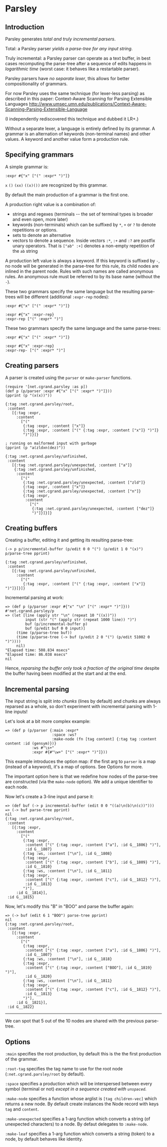# Parsley 

## Introduction

Parsley generates *total and truly incremental parsers*.

Total: a Parsley parser *yields a parse-tree for any input string*.

Truly incremental: a Parsley parser can operate as a text buffer, in best cases
recomputing the parse-tree after a sequence of edits happens in *logarithmic 
time* (worst case: it behaves like a restartable parser).

Parsley parsers have *no separate lexer*, this allows for better compositionality
of grammars. 

For now Parsley uses the same technique (for lexer-less parsing) as described
in this paper: 
Context-Aware Scanning for Parsing Extensible Languages
http://www.umsec.umn.edu/publications/Context-Aware-Scanning-Parsing-Extensible-Language

(I independently rediscovered this technique and dubbed it LR+.)

Without a separate lexer, a language is entirely defined by its grammar.
A grammar is an alternation of keywords (non-terminal names) and other values.
A keyword and another value form a production rule.


## Specifying grammars

A simple grammar is:

    :expr #{"x" ["(" :expr* ")"]}

`x` `()` `(xx)` `((x)())` are recognized by this grammar.

By default the main production of a grammar is the first one.

A production right value is a combination of:

* strings and regexes (terminals -- the set of terminal types is broader and
  even open, more later)
* keywords (non-terminals) which can be suffixed by `*`, `+` or `?` to denote 
  repetitions or options.
* sets to denote an alternative
* vectors to denote a sequence. Inside vectors `:*`, `:+` and `:?` are postfix unary
  operators. That is `["ab" :+]` denotes a non-empty repetition of the `ab` 
  string

A production left value is always a keyword. If this keyword is suffixed by `-`,
no node will be generated in the parse-tree for this rule, its child nodes are
inlined in the parent node. Rules with such names are called anonymous rules.
An anonymous rule must be referred to by its base name (without the `-`).

These two grammars specify the same language but the resulting parse-trees will
be different (additional `:expr-rep` nodes):

    :expr #{"x" ["(" :expr* ")"]}

    :expr #{"x" :expr-rep}
    :expr-rep ["(" :expr* ")"]

These two grammars specify the same language and the same parse-trees:

    :expr #{"x" ["(" :expr* ")"]}

    :expr #{"x" :expr-rep}
    :expr-rep- ["(" :expr* ")"]

## Creating parsers

A parser is created using the `parser` or `make-parser` functions.

    (require '[net.cgrand.parsley :as p])
    (def p (p/parser :expr #{"x" ["(" :expr* ")"]}))
    (pprint (p "(x(x))"))
    
    {:tag :net.cgrand.parsley/root,
     :content
       [{:tag :expr,
         :content
           ["("
            {:tag :expr, :content ["x"]}
            {:tag :expr, :content ["(" {:tag :expr, :content ["x"]} ")"]}
            ")"]}]}
    
    ; running on malformed input with garbage
    (pprint (p "a(zldxn(dez)"))
    
    {:tag :net.cgrand.parsley/unfinished,
     :content
       [{:tag :net.cgrand.parsley/unexpected, :content ["a"]}
        {:tag :net.cgrand.parsley/unfinished,
         :content
           ["("
            {:tag :net.cgrand.parsley/unexpected, :content ["zld"]}
            {:tag :expr, :content ["x"]}
            {:tag :net.cgrand.parsley/unexpected, :content ["n"]}
            {:tag :expr,
             :content
               ["("
                {:tag :net.cgrand.parsley/unexpected, :content ["dez"]}
                ")"]}]}]}

 
## Creating buffers

Creating a buffer, editing it and getting its resulting parse-tree:

    (-> p p/incremental-buffer (p/edit 0 0 "(") (p/edit 1 0 "(x)") p/parse-tree pprint)
    
    {:tag :net.cgrand.parsley/unfinished,
     :content
       [{:tag :net.cgrand.parsley/unfinished,
         :content
           ["("
            {:tag :expr, :content ["(" {:tag :expr, :content ["x"]} ")"]}]}]}

Incremental parsing at work:
  
    => (def p (p/parser :expr #{"x" "\n" ["(" :expr* ")"]}))
    #'net.cgrand.parsley/p
    => (let [line (apply str "\n" (repeat 10 "((x))"))
             input (str "(" (apply str (repeat 1000 line)) ")")
             buf (p/incremental-buffer p)
             buf (p/edit buf 0 0 input)]
         (time (p/parse-tree buf))
         (time (p/parse-tree (-> buf (p/edit 2 0 "(") (p/edit 51002 0 ")"))))
         nil)
    "Elapsed time: 508.834 msecs"
    "Elapsed time: 86.038 msecs"
    nil

Hence, *reparsing the buffer only took a fraction of the original time* despite
the buffer having been modified at the start and at the end.

## Incremental parsing 

The input string is split into _chunks_ (lines by default) and chunks are always
reparsed as a whole, so don't experiment with incremental parsing with 1-line
inputs!

Let's look at a bit more complex example:

    => (def p (p/parser {:main :expr*
                         :space :ws?
                         :make-node (fn [tag content] {:tag tag :content content :id (gensym)})}
                :ws #"\s+"
                :expr #{#"\w+" ["(" :expr* ")"]}))

This example introduces the option map: if the first arg to `parser` is a map 
(instead of a keyword), it's a map of options. See Options for more.

The important option here is that we redefine how nodes of the parse-tree are
constructed (via the `make-node` option). We add a unique identifier to each
node.

Now let's create a 3-line input and parse it: 

    => (def buf (-> p incremental-buffer (edit 0 0 "((a)\n(b)\n(c))")))
    => (-> buf parse-tree pprint)
    nil
    {:tag :net.cgrand.parsley/root,
     :content
       [{:tag :expr,
         :content
           ["("
            {:tag :expr,
             :content ["(" {:tag :expr, :content ["a"], :id G__1806} ")"],
             :id G__1807}
            {:tag :ws, :content ["\n"], :id G__1808}
            {:tag :expr,
             :content ["(" {:tag :expr, :content ["b"], :id G__1809} ")"],
             :id G__1810}
            {:tag :ws, :content ["\n"], :id G__1811}
            {:tag :expr,
             :content ["(" {:tag :expr, :content ["c"], :id G__1812} ")"],
             :id G__1813}
            ")"],
         :id G__1814}],
     :id G__1815}

Now, let's modify this "B" in "BOO" and parse the buffer again:

    => (-> buf (edit 6 1 "BOO") parse-tree pprint)
    nil
    {:tag :net.cgrand.parsley/root,
     :content
       [{:tag :expr,
         :content
           ["("
            {:tag :expr,
             :content ["(" {:tag :expr, :content ["a"], :id G__1806} ")"],
             :id G__1807}
            {:tag :ws, :content ["\n"], :id G__1818}
            {:tag :expr,
             :content ["(" {:tag :expr, :content ["BOO"], :id G__1819} ")"],
             :id G__1820}
            {:tag :ws, :content ["\n"], :id G__1811}
            {:tag :expr,
             :content ["(" {:tag :expr, :content ["c"], :id G__1812} ")"],
             :id G__1813}
            ")"],
         :id G__1821}],
     :id G__1822}
-----

We can spot that 5 out of the 10 nodes are shared with the previous parse-tree.


## Options

`:main` specifies the root production, by default this is the the first 
production of the grammar.

`:root-tag` specifies the tag name to use for the root node 
(`:net.cgrand.parsley/root` by default).

`:space` specifies a production which will be interspersed between every symbol
(terminal or not) *except in a sequence created with `unspaced`.* 

`:make-node` specifies a function whose arglist is `[tag children-vec]` which
returns a new node. By default create instances the Node record with keys `tag`
and `content`.

`:make-unexpected` specifies a 1-arg function which converts a string (of 
unexpected characters) to a node. By defaut delegates to `:make-node`.

`:make-leaf` specifies a 1-arg function which converts a string (token) to a
node, by default behaves like identity.